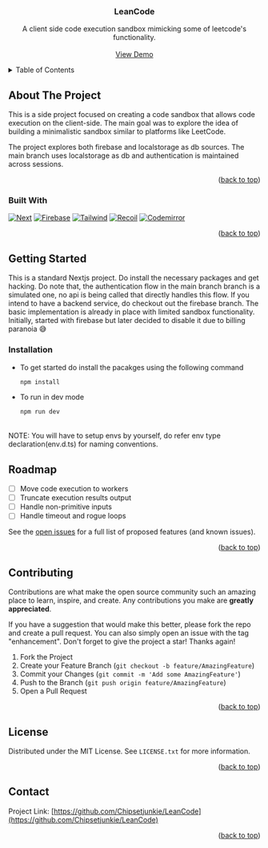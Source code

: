 <!-- Improved compatibility of back to top link: See: https://github.com/othneildrew/Best-README-Template/pull/73 -->
<a name="readme-top"></a>
<!--
*** Thanks for checking out the Best-README-Template. If you have a suggestion
*** that would make this better, please fork the repo and create a pull request
*** or simply open an issue with the tag "enhancement".
*** Don't forget to give the project a star!
*** Thanks again! Now go create something AMAZING! :D
-->



<!-- PROJECT SHIELDS -->
<!--
*** I'm using markdown "reference style" links for readability.
*** Reference links are enclosed in brackets [ ] instead of parentheses ( ).
*** See the bottom of this document for the declaration of the reference variables
*** for contributors-url, forks-url, etc. This is an optional, concise syntax you may use.
*** https://www.markdownguide.org/basic-syntax/#reference-style-links
-->
<!-- PROJECT LOGO -->
<br />
<div align="center">

<h3 align="center">LeanCode </h3>

  <p align="center">
    A client side code execution sandbox mimicking some of leetcode's functionality.
    <br />
    <br />
    <a href="https://lean-code-rlosrqha4-chipsetjunkie.vercel.app/">View Demo</a>
  </p>
</div>



<!-- TABLE OF CONTENTS -->
<details>
  <summary>Table of Contents</summary>
  <ol>
    <li>
      <a href="#about-the-project">About The Project</a>
      <ul>
        <li><a href="#built-with">Built With</a></li>
      </ul>
    </li>
    <li>
      <a href="#getting-started">Getting Started</a>
      <ul>
        <li><a href="#installation">Installation</a></li>
      </ul>
    </li>
    <li><a href="#usage">Usage</a></li>
    <li><a href="#roadmap">Roadmap</a></li>
    <li><a href="#contribution">Contribution</a></li>
    <li><a href="#license">License</a></li>
    <li><a href="#contact">Contact</a></li>
  </ol>
</details>



<!-- ABOUT THE PROJECT -->
## About The Project
This is a side project focused on creating a code sandbox that allows code execution on the client-side. The main goal was to explore the idea of building a minimalistic sandbox similar to platforms like LeetCode. 

The project explores both firebase and localstorage as db sources. The main branch uses localstorage as db and authentication is maintained across sessions. 

<p align="right">(<a href="#readme-top">back to top</a>)</p>



### Built With

[![Next][Next.js]][Next-url]
[![Firebase][Firebase-shield]][Firebase-url]
[![Tailwind][Tailwind-shield]][Tailwind-url]
[![Recoil][Recoil.js]][Recoil-url]
[![Codemirror][Codemirror-shield]][Codemirror-url]

<p align="right">(<a href="#readme-top">back to top</a>)</p>



<!-- GETTING STARTED -->
## Getting Started

This is a standard Nextjs project. Do install the necessary packages and get hacking. Do note that, the authentication flow in the main branch branch is a simulated one, no api is being called that directly handles this flow. If you intend to have a backend service, do checkout out the firebase branch. The basic implementation is already in place with limited sandbox functionality. Initially, started with firebase but later decided to disable it due to billing paranoia 😅

### Installation
* To get started do install the pacakges using the following command
  ```sh
  npm install 
  ```


* To run in dev mode
  ```sh
  npm run dev 
  ```

<br/>  
NOTE: You will have to setup envs by yourself, do refer env type declaration(env.d.ts) for naming conventions.


<!-- ROADMAP -->
## Roadmap

- [ ] Move code execution to workers
- [ ] Truncate execution results output
- [ ] Handle non-primitive inputs
- [ ] Handle timeout and rogue loops

See the [open issues](https://github.com/github_username/repo_name/issues) for a full list of proposed features (and known issues).

<p align="right">(<a href="#readme-top">back to top</a>)</p>



<!-- CONTRIBUTING -->
## Contributing

Contributions are what make the open source community such an amazing place to learn, inspire, and create. Any contributions you make are **greatly appreciated**.

If you have a suggestion that would make this better, please fork the repo and create a pull request. You can also simply open an issue with the tag "enhancement".
Don't forget to give the project a star! Thanks again!

1. Fork the Project
2. Create your Feature Branch (`git checkout -b feature/AmazingFeature`)
3. Commit your Changes (`git commit -m 'Add some AmazingFeature'`)
4. Push to the Branch (`git push origin feature/AmazingFeature`)
5. Open a Pull Request

<p align="right">(<a href="#readme-top">back to top</a>)</p>



<!-- LICENSE -->
## License

Distributed under the MIT License. See `LICENSE.txt` for more information.

<p align="right">(<a href="#readme-top">back to top</a>)</p>



<!-- CONTACT -->
## Contact
Project Link: [https://github.com/Chipsetjunkie/LeanCode](https://github.com/Chipsetjunkie/LeanCode)

<p align="right">(<a href="#readme-top">back to top</a>)</p>




<!-- MARKDOWN LINKS & IMAGES -->
<!-- https://www.markdownguide.org/basic-syntax/#reference-style-links -->
[contributors-shield]: https://img.shields.io/github/contributors/github_username/repo_name.svg?style=for-the-badge
[contributors-url]: https://github.com/github_username/repo_name/graphs/contributors
[forks-shield]: https://img.shields.io/github/forks/github_username/repo_name.svg?style=for-the-badge
[forks-url]: https://github.com/github_username/repo_name/network/members
[stars-shield]: https://img.shields.io/github/stars/github_username/repo_name.svg?style=for-the-badge
[stars-url]: https://github.com/github_username/repo_name/stargazers
[issues-shield]: https://img.shields.io/github/issues/github_username/repo_name.svg?style=for-the-badge
[issues-url]: https://github.com/github_username/repo_name/issues
[license-shield]: https://img.shields.io/github/license/github_username/repo_name.svg?style=for-the-badge
[license-url]: https://github.com/github_username/repo_name/blob/master/LICENSE.txt
[linkedin-shield]: https://img.shields.io/badge/-LinkedIn-black.svg?style=for-the-badge&logo=linkedin&colorB=555
[linkedin-url]: https://linkedin.com/in/linkedin_username
[product-screenshot]: images/screenshot.png
[Next.js]: https://img.shields.io/badge/next.js-000000?style=for-the-badge&logo=nextdotjs&logoColor=white
[Next-url]: https://nextjs.org/
[Firebase-shield]: https://img.shields.io/badge/firebase-000000?style=for-the-badge&logo=firebase&logoColor=#FFCA28
[Firebase-url]:https://firebase.google.com/
[Tailwind-shield]: https://img.shields.io/badge/Tailwindcss-000000?style=for-the-badge&logo=tailwindcss&logoColor=#06B6D4
[Tailwind-url]:https://tailwindcss.com/
[Recoil.js]: https://img.shields.io/badge/Recoil.js-000000?style=for-the-badge
[Recoil-url]:https://recoiljs.org/
[Codemirror-shield]:https://img.shields.io/badge/Codemirror-000000?style=for-the-badge&logo=codemirror&logoColor=#D30707
[Codemirror-url]: https://codemirror.net/
